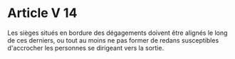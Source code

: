 # Article V 14

Les sièges situés en bordure des dégagements doivent être alignés le long de ces derniers, ou tout au moins ne pas former de redans susceptibles d'accrocher les personnes se dirigeant vers la sortie.

